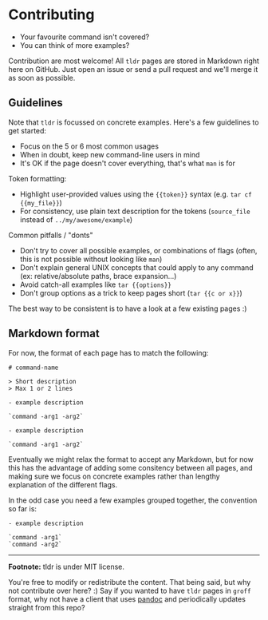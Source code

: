 # Contributing

- Your favourite command isn't covered?
- You can think of more examples?

Contribution are most welcome! All `tldr` pages are stored in Markdown right here on GitHub. Just open an issue or send a pull request and we'll merge it as soon as possible.

## Guidelines

Note that `tldr` is focussed on concrete examples.
Here's a few guidelines to get started:

- Focus on the 5 or 6 most common usages
- When in doubt, keep new command-line users in mind
- It's OK if the page doesn't cover everything, that's what `man` is for

Token formatting:

- Highlight user-provided values using the `{{token}}` syntax (e.g. `tar cf {{my_file}}`)
- For consistency, use plain text description for the tokens (`source_file` instead of `../my/awesome/example`)

Common pitfalls / "donts"

- Don't try to cover all possible examples, or combinations of flags (often, this is not possible without looking like `man`)
- Don't explain general UNIX concepts that could apply to any command (ex: relative/absolute paths, brace expansion...)
- Avoid catch-all examples like `tar {{options}}`
- Don't group options as a trick to keep pages short (`tar {{c or x}}`)

The best way to be consistent is to have a look at a few existing pages :)

## Markdown format

For now, the format of each page has to match the following:

```
# command-name

> Short description
> Max 1 or 2 lines

- example description

`command -arg1 -arg2`

- example description

`command -arg1 -arg2`
```

Eventually we might relax the format to accept any Markdown, but for now this has the advantage of adding some consitency between all pages, and making sure we focus on concrete examples rather than lengthy explanation of the different flags.

In the odd case you need a few examples grouped together, the convention so far is:

```
- example description

`command -arg1`
`command -arg2`
```

---------------------------------------

**Footnote:** tldr is under MIT license.

You're free to modify or redistribute the content. That being said, but why not contribute over here? :) Say if you wanted to have `tldr` pages in `groff` format, why not have a client that uses [pandoc](http://johnmacfarlane.net/pandoc/) and periodically updates straight from this repo?
